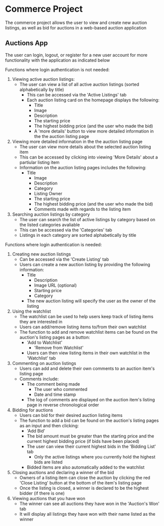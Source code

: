 # Commerce Project
The commerce project allows the user to view and create new auction listings, as well as bid for auctions in a web-based auction application

## Auctions App
The user can login, logout, or register for a new user account for more functionality with the application as indicated below

Functions where login authentication is not needed:
1. Viewing active auction listings:  
   - The user can view a list of all active auction listings (sorted alphabetically by title)
     - This can be accessed via the 'Active Listings' tab 
     - Each auction listing card on the homepage displays the following:
       - Title
        - Image
        - Description
        - The starting price
        - The highest bidding price (and the user who made the bid)
        - A 'more details' button to view more detailed information in the the auction listing page
2. Viewing more detailed information in the the auction listing page
   - The user can view more details about the selected auction listing item 
    - This can be accessed by clicking into viewing 'More Details' about a partiular listing item
    - Information on the auction listing pages includes the following:
      - Title
        - Image
        - Description
        - Category
        - Listing Owner
        - The starting price
        - The highest bidding price (and the user who made the bid)
        - Comments made with regards to the listing item
2. Searching auction listings by category 
   - The user can search the list of active listings by category based on the listed categories avaliable
    - This can be accessed via the 'Categories' tab 
    - Listings in each category are sorted alphabetically by title

Functions where login authentication is needed:
1. Creating new auction listings
   - Can be accessed via the 'Create Listing' tab 
    - Users can create a new auction listing by providing the following information:
      - Title
        - Description
        - Image URL (optional)
        - Starting price
        - Category
      - The new auction listing will specify the user as the owner of the listing
2. Using the watchlist
   - The watchlist can be used to help users keep track of listing items they are interested in
    - Users can add/remove listing items to/from their own watchlist
    - The function to add and remove watchlist items can be found on the auction's listing pages as a button:
      - 'Add to Watchlist'
         - 'Remove from Watchlist'
      - Users can then view listing items in their own watchlist in the 'Watchlist' tab
3. Commenting on auction listings
   - Users can add and delete their own comments to an auction item's listing page
    - Comments include:
      - The comment being made
        - The user who commented
        - Date and time stamp
      - The log of comments are displayed on the auction item's listing page in reverse chronological order
4. Bidding for auctions 
   - Users can bid for their desired auction listing items
    - The function to add a bid can be found on the auction's listing pages as an input and then clicking:
      - 'Add Bid'
      - The bid amount must be greater than the starting price and the current highest bidding price (if bids have been placed)
      - The user can view their current highest bids in the 'Bidding List' tab
        - Only the active listings where you currently hold the highest bids are listed
      - Bidded items are also automatically added to the watchlist
5. Closing auctions and declaring a winner of the bid
   - Owners of a listing item can close the auction by clicking the red 'Close Listing' button at the bottom of the item's listing page
    - Once the listing is closed, a winner is declared to be the highest bidder (if there is one)
6. Viewing auctions that you have won
   - The winner can see all auctions they have won in the 'Auction's Won' tab
    - It will display all listings they have won with their name listed as the winner

